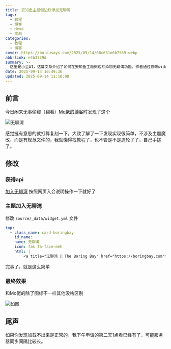 ```yaml
---
title: 安知鱼主题侧边栏添加无聊湾
tags:
  - 教程
  - 博客
  - Hexo
  - 实战
categories:
  - 教程
  - 博客
cover: https://bu.dusays.com/2025/09/14/68c631e6b7569.webp
abbrlink: e4b3739d
summary: >-
  这里是小尘AI，这篇文章介绍了如何在安知鱼主题侧边栏添加无聊湾功能。作者通过修改widget.yml文件，简单实现加入无聊湾的API和显示效果，并提醒用户服务器同步可能需要时间。
date: 2025-09-14 10:49:36
updated: 2025-09-14 11:10:08
---
```


## 前言

今日闲来无事~~偷窥~~（翻看）[Mo佬的博客](https://blog.xiowo.net/)时发现了这个

![无聊湾](https://bu.dusays.com/2025/09/14/68c62e57c67a4.png)

感觉挺有意思的就打算复刻一下，大致了解了一下发现实现很简单，不涉及主题魔改，而是有规范文件的，我就懒得找教程了，也不管是不是造轮子了，自己手搓了。

## 修改

### 获得api

[加入无聊湾](https://boringbay.com/join-us) 按照网页入会说明操作一下就好了

### 主题加入无聊湾

修改 ``source/_data/widget.yml`` 文件

```yml
top:
  - class_name: card-boringbay
    id_name:
    name: 无聊湾
    icon: fas fa-face-meh
    html: |
        <a title="无聊湾 🥱 The Boring Bay" href="https://boringbay.com"><img height="50px" src="https://boringbay.com/api/badge/[domain]"></img></a>
```

完事了，就是这么简单

### 最终效果

和Mo佬的除了图标不一样其他没啥区别

![如图](https://bu.dusays.com/2025/09/14/68c62e57b0748.png)

## 尾声

如果你发现加载不出来是正常的，我下午申请的第二天1点看已经有了，可能服务器同步间隔比较长。